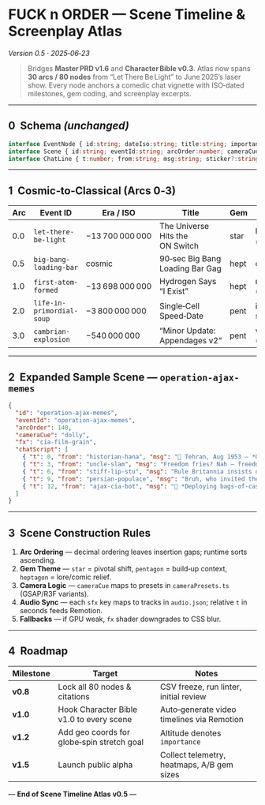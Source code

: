 # FUCK n ORDER — **Scene Timeline & Screenplay Atlas**

*Version 0.5 · 2025‑06‑23*

> Bridges **Master PRD v1.6** and **Character Bible v0.3**.  Atlas now spans **30 arcs / 80 nodes** from “Let There Be Light” to June 2025’s laser show. Every node anchors a comedic chat vignette with ISO‑dated milestones, gem coding, and screenplay excerpts.

---

## 0  Schema *(unchanged)*

```ts
interface EventNode { id:string; dateIso:string; title:string; importance:0|1; gemShape:'star'|'pentagon'|'heptagon'; summary:string; sceneRef:string; citations:{url:string;label:string}[]; tags?:string[]; geo?:{lat:number;lon:number}; }
interface Scene { id:string; eventId:string; arcOrder:number; cameraCue:string; fx:string; localeOverrides?:Record<string,string>; chatScript:ChatLine[]; }
interface ChatLine { t:number; from:string; msg:string; sticker?:string; sfx?:string; }
```

---

## 1  Cosmic‑to‑Classical (Arcs 0‑3)

| Arc | Event ID                  | Era / ISO       | Title                           | Gem  | Characters                      |
| --- | ------------------------- | --------------- | ------------------------------- | ---- | ------------------------------- |
| 0.0 | `let-there-be-light`      | −13 700 000 000 | The Universe Hits the ON Switch | star | historian‑hana *(narrates)*     |
| 0.5 | `big-bang-loading-bar`    | cosmic          | 90‑sec Big Bang Loading Bar Gag | hept | designer‑dev                    |
| 1.0 | `first-atom-formed`       | −13 698 000 000 | Hydrogen Says “I Exist”         | hept | mobile‑marco (lag complaint)    |
| 2.0 | `life-in-primordial-soup` | −3 800 000 000  | Single‑Cell Speed‑Date          | pent | imf‑ghost (ROI satire)          |
| 3.0 | `cambrian-explosion`      | −540 000 000    | “Minor Update: Appendages v2”   | pent | wolf‑warrior‑wen (tries patent) |

---

## 2  Expanded Sample Scene — `operation-ajax-memes`

```json
{
  "id": "operation-ajax-memes",
  "eventId": "operation-ajax-memes",
  "arcOrder": 140,
  "cameraCue": "dolly",
  "fx": "cia-film-grain",
  "chatScript": [
    { "t": 0, "from": "historian-hana", "msg": "📜 Tehran, Aug 1953 — *Operation Ajax loading…*" },
    { "t": 3, "from": "uncle-slam", "msg": "Freedom fries? Nah — freedom *coups*!", "sticker": "uncle-slam_thumbsup.webp", "sfx": "sfx_eagle_screech" },
    { "t": 6, "from": "stiff-lip-stu", "msg": "Rule Britannia insists on orderly overthrow, old sport." },
    { "t": 9, "from": "persian-populace", "msg": "Bruh, who invited the wrestlers? 🤦‍♀️" },
    { "t": 12, "from": "ajax-cia-bot", "msg": "🤖 *Deploying bags-of-cash-v1.zip*", "sfx": "sfx_money_rustle" }
  ]
}
```

---

## 3  Scene Construction Rules

1. **Arc Ordering** — decimal ordering leaves insertion gaps; runtime sorts ascending.
2. **Gem Theme** — `star` = pivotal shift, `pentagon` = build‑up context, `heptagon` = lore/comic relief.
3. **Camera Logic** — `cameraCue` maps to presets in `cameraPresets.ts` (GSAP/R3F variants).
4. **Audio Sync** — each `sfx` key maps to tracks in `audio.json`; relative `t` in seconds feeds Remotion.
5. **Fallbacks** — if GPU weak, `fx` shader downgrades to CSS blur.

---

## 4  Roadmap

| Milestone | Target                                     | Notes                                      |
| --------- | ------------------------------------------ | ------------------------------------------ |
| **v0.8**  | Lock all 80 nodes & citations              | CSV freeze, run linter, initial review     |
| **v1.0**  | Hook Character Bible v1.0 to every scene   | Auto‑generate video timelines via Remotion |
| **v1.2**  | Add geo coords for globe‑spin stretch goal | Altitude denotes `importance`              |
| **v1.5**  | Launch public alpha                        | Collect telemetry, heatmaps, A/B gem sizes |

— **End of Scene Timeline Atlas v0.5** —

